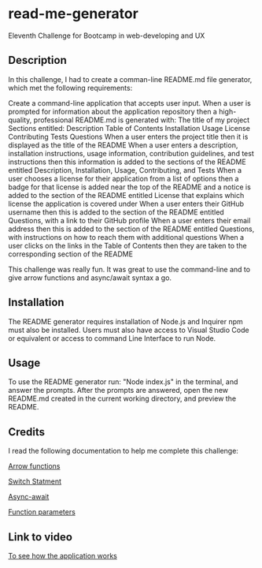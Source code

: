 # read-me-generator
Eleventh Challenge for Bootcamp in web-developing and UX

## Description

 In this challenge, I had to create a comman-line README.md file generator, which met the following requirements: 

Create a command-line application that accepts user input.
When a user is prompted for information about the application repository then a high-quality, professional README.md is generated with:
The title of my project
Sections entitled:
Description
Table of Contents
Installation
Usage
License
Contributing
Tests
Questions
When a user enters the project title then it is displayed as the title of the README
When a user enters a description, installation instructions, usage information, contribution guidelines, and test instructions then this information is added to the sections of the README entitled Description, Installation, Usage, Contributing, and Tests
When a user chooses a license for their application from a list of options then a badge for that license is added near the top of the README and a notice is added to the section of the README entitled License that explains which license the application is covered under
When a user enters their GitHub username then this is added to the section of the README entitled Questions, with a link to their GitHub profile
When a user enters their email address then this is added to the section of the README entitled Questions, with instructions on how to reach them with additional questions
When a user clicks on the links in the Table of Contents then they are taken to the corresponding section of the README

This challenge was really fun. It was great to use the command-line and to give arrow functions and async/await syntax a go.  

## Installation

The README generator requires installation of Node.js and Inquirer npm must also be installed. Users must also have access to Visual Studio Code or equivalent or access to command Line Interface to run Node. 


## Usage

To use the README generator run: "Node index.js" in the terminal, and answer the prompts. After the prompts are answered, open the new README.md created in the current working directory, and preview the README. 
    

## Credits

I read the following documentation to help me complete this challenge: 

[Arrow functions](https://www.w3schools.com/js/js_arrow_function.asp)

[Switch Statment](https://www.w3schools.com/js/js_switch.asp)

[Async-await](https://javascript.info/async-await)

[Function parameters](https://www.w3schools.com/js/js_function_parameters.asp)

##  Link to video 

 [To see how the application works](https://drive.google.com/file/d/16EZBx69s77VOxRSCQca4F6rj-gQjOZld/view)

